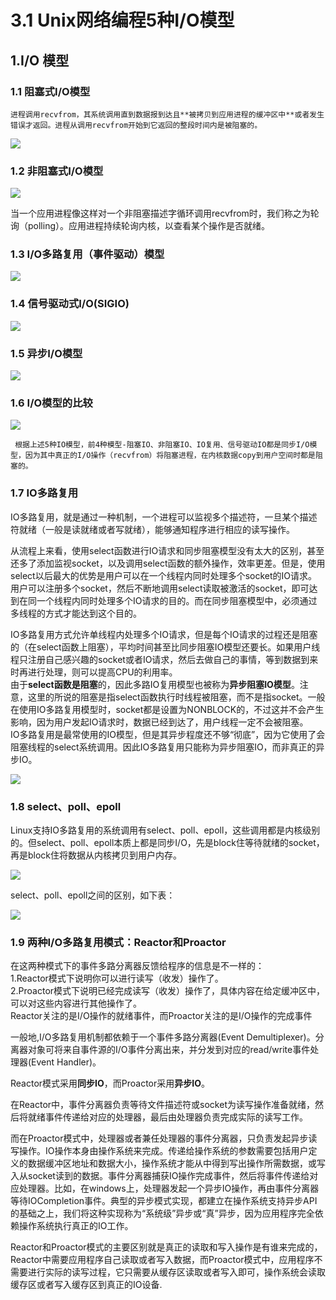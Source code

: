 # 3.1 Unix网络编程5种I/O模型

## 1.I/O 模型

### 1.1 阻塞式I/O模型

    进程调用recvfrom，其系统调用直到数据报到达且**被拷贝到应用进程的缓冲区中**或者发生错误才返回。进程从调用recvfrom开始到它返回的整段时间内是被阻塞的。

![](../../.gitbook/assets/image%20%28177%29.png)

### 1.2 非阻塞式I/O模型

![](../../.gitbook/assets/image%20%28191%29.png)

 当一个应用进程像这样对一个非阻塞描述字循环调用recvfrom时，我们称之为轮询（polling）。应用进程持续轮询内核，以查看某个操作是否就绪。

### 1.3 I/O多路复用（事件驱动）模型

![](../../.gitbook/assets/image%20%28171%29.png)

### 1.4 信号驱动式I/O\(SIGIO\)

![](../../.gitbook/assets/image%20%28356%29.png)

### 1.5 异步I/O模型

![](../../.gitbook/assets/image%20%28323%29.png)

### 1.6 I/O模型的比较

![](../../.gitbook/assets/image%20%28392%29.png)

     根据上述5种IO模型，前4种模型-阻塞IO、非阻塞IO、IO复用、信号驱动IO都是同步I/O模型，因为其中真正的I/O操作（recvfrom）将阻塞进程，在内核数据copy到用户空间时都是阻塞的。

### 1.7 IO多路复用

IO多路复用，就是通过一种机制，一个进程可以监视多个描述符，一旦某个描述符就绪（一般是读就绪或者写就绪），能够通知程序进行相应的读写操作。

从流程上来看，使用select函数进行IO请求和同步阻塞模型没有太大的区别，甚至还多了添加监视socket，以及调用select函数的额外操作，效率更差。但是，使用select以后最大的优势是用户可以在一个线程内同时处理多个socket的IO请求。用户可以注册多个socket，然后不断地调用select读取被激活的socket，即可达到在同一个线程内同时处理多个IO请求的目的。而在同步阻塞模型中，必须通过多线程的方式才能达到这个目的。

IO多路复用方式允许单线程内处理多个IO请求，但是每个IO请求的过程还是阻塞的（在select函数上阻塞），平均时间甚至比同步阻塞IO模型还要长。如果用户线程只注册自己感兴趣的socket或者IO请求，然后去做自己的事情，等到数据到来时再进行处理，则可以提高CPU的利用率。  
由于**select函数是阻塞**的，因此多路IO复用模型也被称为**异步阻塞IO模型**。注意，这里的所说的阻塞是指select函数执行时线程被阻塞，而不是指socket。一般在使用IO多路复用模型时，socket都是设置为NONBLOCK的，不过这并不会产生影响，因为用户发起IO请求时，数据已经到达了，用户线程一定不会被阻塞。  
IO多路复用是最常使用的IO模型，但是其异步程度还不够“彻底”，因为它使用了会阻塞线程的select系统调用。因此IO多路复用只能称为异步阻塞IO，而非真正的异步IO。

![](../../.gitbook/assets/image%20%28390%29.png)

### 1.8 select、poll、epoll

Linux支持IO多路复用的系统调用有select、poll、epoll，这些调用都是内核级别的。但select、poll、epoll本质上都是同步I/O，先是block住等待就绪的socket，再是block住将数据从内核拷贝到用户内存。

![](../../.gitbook/assets/image%20%2880%29.png)

select、poll、epoll之间的区别，如下表：

![](../../.gitbook/assets/image%20%2856%29.png)

### 1.9 两种I/O多路复用模式：Reactor和Proactor

在这两种模式下的事件多路分离器反馈给程序的信息是不一样的：  
1.Reactor模式下说明你可以进行读写（收发）操作了。  
2.Proactor模式下说明已经完成读写（收发）操作了，具体内容在给定缓冲区中，可以对这些内容进行其他操作了。  
Reactor关注的是I/O操作的就绪事件，而Proactor关注的是I/O操作的完成事件

一般地,I/O多路复用机制都依赖于一个事件多路分离器\(Event Demultiplexer\)。分离器对象可将来自事件源的I/O事件分离出来，并分发到对应的read/write事件处理器\(Event Handler\)。

Reactor模式采用**同步IO**，而Proactor采用**异步IO**。

在Reactor中，事件分离器负责等待文件描述符或socket为读写操作准备就绪，然后将就绪事件传递给对应的处理器，最后由处理器负责完成实际的读写工作。

而在Proactor模式中，处理器或者兼任处理器的事件分离器，只负责发起异步读写操作。IO操作本身由操作系统来完成。传递给操作系统的参数需要包括用户定义的数据缓冲区地址和数据大小，操作系统才能从中得到写出操作所需数据，或写入从socket读到的数据。事件分离器捕获IO操作完成事件，然后将事件传递给对应处理器。比如，在windows上，处理器发起一个异步IO操作，再由事件分离器等待IOCompletion事件。典型的异步模式实现，都建立在操作系统支持异步API的基础之上，我们将这种实现称为“系统级”异步或“真”异步，因为应用程序完全依赖操作系统执行真正的IO工作。

Reactor和Proactor模式的主要区别就是真正的读取和写入操作是有谁来完成的，Reactor中需要应用程序自己读取或者写入数据，而Proactor模式中，应用程序不需要进行实际的读写过程，它只需要从缓存区读取或者写入即可，操作系统会读取缓存区或者写入缓存区到真正的IO设备.

